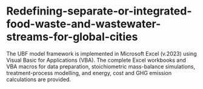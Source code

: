 # Redefining-separate-or-integrated-food-waste-and-wastewater-streams-for-global-cities
The UBF model framework is implemented in Microsoft Excel (v.2023) using Visual Basic for Applications (VBA). The complete Excel workbooks and VBA macros for data preparation, stoichiometric mass-balance simulations, treatment-process modelling, and energy, cost and GHG emission calculations are provided.

